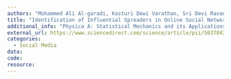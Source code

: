 ```yaml
---
authors: "Mohammed Ali Al-garadi, Kasturi Dewi Varathan, Sri Devi Ravana"
title: "Identification of Influential Spreaders in Online Social Networks using Interaction Weighted K-Core Decomposition Method."
additional_info: "Physica A: Statistical Mechanics and its Applications. 2017 Feb 15; 468:e278-e288. DOI: 10.1016/j.physa.2016.11.002."
external_url: https://www.sciencedirect.com/science/article/pii/S0378437116308068
categories:
  - Social Media 
data:  
code:
resource:
---
```

